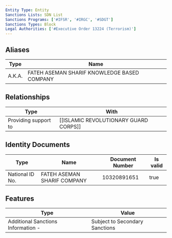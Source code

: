 ```yaml
---
Entity Type: Entity
Sanctions Lists: SDN List
Sanctions Programs: ['#IFSR', '#IRGC', '#SDGT']
Sanctions Types: Block
Legal Authorities: ['#Executive Order 13224 (Terrorism)']
---
```


## Aliases
| Type  | Name      | 
|-------|-----------|
| A.K.A. | FATEH ASEMAN SHARIF KNOWLEDGE BASED COMPANY |

## Relationships
| Type  | With      | 
|-------|-----------|
| Providing support to | [[ISLAMIC REVOLUTIONARY GUARD CORPS]] |

## Identity Documents
| Type  | Name      | Document Number | Is valid |
|-------|-----------|-----------------|----------|
| National ID No. | FATEH ASEMAN SHARIF COMPANY | 10320891651 | true |

## Features
| Type  | Value      |
|-------|------------|
| Additional Sanctions Information - | Subject to Secondary Sanctions |
